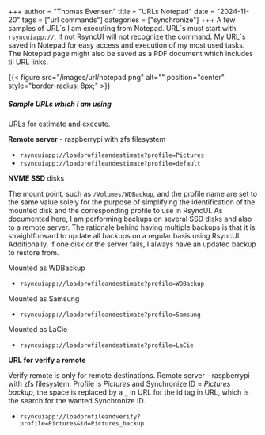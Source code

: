+++
author = "Thomas Evensen"
title = "URLs Notepad"
date = "2024-11-20"
tags = ["url commands"]
categories = ["synchronize"]
+++
A few samples of URL´s I am executing from Notepad. URL´s must start with `rsyncuiapp://`, if not RsyncUI will not recognize the command.  My URL´s saved in Notepad for easy access and execution of my most used tasks. The Notepad page might also be saved as a PDF document which includes til URL links.

{{< figure src="/images/url/notepad.png" alt="" position="center" style="border-radius: 8px;" >}}

##### Sample URLs which I am using

URLs for estimate and execute.

**Remote server** - raspberrypi with zfs filesystem

- `rsyncuiapp://loadprofileandestimate?profile=Pictures`
- `rsyncuiapp://loadprofileandestimate?profile=default`

**NVME SSD** disks

The mount point, such as `/Volumes/WDBackup`, and the profile name are set to the same value solely for the purpose of simplifying the identification of the mounted disk and the corresponding profile to use in RsyncUI. As documented here, I am performing backups on several SSD disks and also to a remote server. The rationale behind having multiple backups is that it is straightforward to update all backups on a regular basis using RsyncUI. Additionally, if one disk or the server fails, I always have an updated backup to restore from.

Mounted as WDBackup

- `rsyncuiapp://loadprofileandestimate?profile=WDBackup`

Mounted as Samsung

- `rsyncuiapp://loadprofileandestimate?profile=Samsung`

Mounted as LaCie

- `rsyncuiapp://loadprofileandestimate?profile=LaCie`

**URL for verify a remote**

Verify remote is only for remote destinations. Remote server - raspberrypi with zfs filesystem. Profile is *Pictures* and Synchronize ID = *Pictures backup*, the space is replaced by a `_` in URL for the id tag in URL, which is the search for the wanted Synchronize ID.

- `rsyncuiapp://loadprofileandverify?profile=Pictures&id=Pictures_backup`

